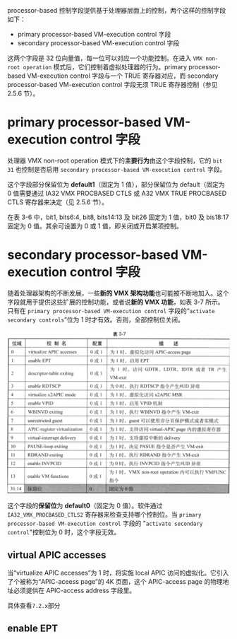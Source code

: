 

processor-based 控制字段提供基于处理器层面上的控制，两个这样的控制字段如下：

* primary processor-based VM-execution control 字段
* secondary processor-based VM-execution control 字段

这两个字段是 32 位向量值，每一位可以对应一个功能控制。在进入 `VMX non-root operation` 模式后，它们控制着虚拟处理器的行为。primary processor-based VM-execution  control 字段与一个 TRUE 寄存器对应，而 secondary processor-based VM-execution control 字段无须 TRUE 寄存器控制（参见 2.5.6 节）。

# primary processor-based VM-execution control 字段

处理器 VMX non-root operation 模式下的**主要行为**由这个字段控制，它的 `bit 31` 也控制是否启用 `secondary processor-based VM-execution control` 字段。

这个字段部分保留位为 **default1**（固定为 1 值），部分保留位为 default（固定为 0 值需要通过 IA32 VMX PROCBASED CTLS 或 A32 VMX TRUE PROCBASED CTLS 寄存器来决定（见 2.5.6 节）。

在表 3-6 中，bit1, bits6:4, bit8, bits14:13 及 bit26 固定为 1 值，bit0 及 bis18:17 固定为 0 值。其余可设置为 0 或 1 值，即关闭或开启某项控制。




# secondary processor-based VM-execution control 字段

随着处理器架构的不断发展，一些**新的 VMX 架构功能**也可能被不断地加入。这个字段就用于提供这些扩展的控制功能，或者说**新的 VMX 功能**，如表 3-7 所示。只有在  `primary processor-based VM-execution control` 字段的“`activate secondary controls`”位为 1 时才有效。否则，全部控制位关闭。

![2021-01-16-22-15-05.png](./images/2021-01-16-22-15-05.png)

这个字段的**保留位**为 **default0**（固定为 0 值）。软件通过 `IA32_VMX_PROCBASED_CTLS2` 寄存器来检查支持哪个控制位。当 `primary processor-based VM-execution control` 字段的 "`activate secondary control`"控制位为 0 时，这个字段无效。

## virtual APIC accesses

当“virtualize APIC accesses”为 1 时，将实施 local APIC 访问的虚拟化。它引入了个被称为“APIC-aceess page”的 4K 页面，这个 APlC-access page 的物理地址必须提供在 APIC-access address 字段里。

具体查看`7.2.x`部分

## enable EPT

